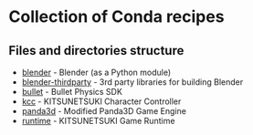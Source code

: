 Collection of Conda recipes
===========================


Files and directories structure
-------------------------------

* [blender](blender) - Blender (as a Python module)
* [blender-thirdparty](blender-thirdparty) - 3rd party libraries for building Blender
* [bullet](bullet) - Bullet Physics SDK
* [kcc](kcc) - KITSUNETSUKI Character Controller
* [panda3d](panda3d) - Modified Panda3D Game Engine
* [runtime](runtime) - KITSUNETSUKI Game Runtime
